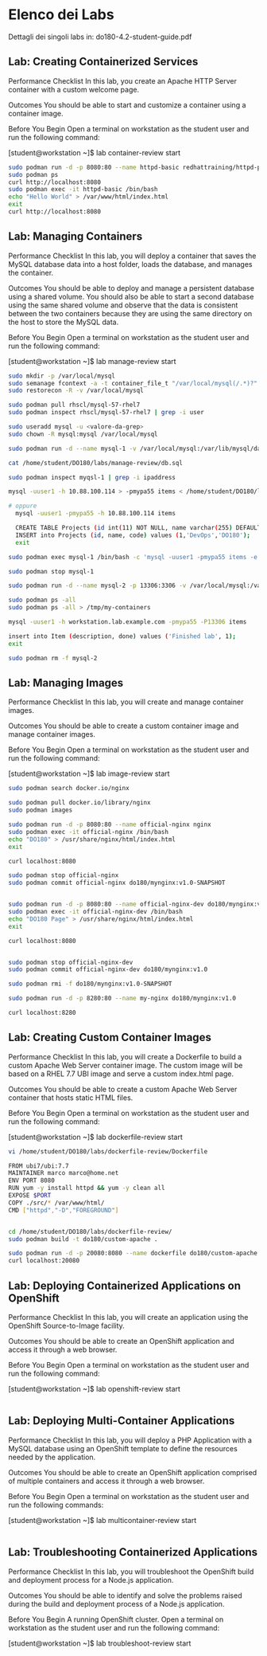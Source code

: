 # Elenco dei Labs

Dettagli dei singoli labs in: do180-4.2-student-guide.pdf

## Lab: Creating Containerized Services

Performance Checklist
In this lab, you create an Apache HTTP Server container with a custom welcome page.

Outcomes
You should be able to start and customize a container using a container image.

Before You Begin
Open a terminal on workstation as the student user and run the following command:

[student@workstation ~]$ lab container-review start

```bash
sudo podman run -d -p 8080:80 --name httpd-basic redhattraining/httpd-parent:2.4
sudo podman ps
curl http://localhost:8080
sudo podman exec -it httpd-basic /bin/bash
echo "Hello World" > /var/www/html/index.html
exit
curl http://localhost:8080
```

## Lab: Managing Containers

Performance Checklist
In this lab, you will deploy a container that saves the MySQL database data into a host folder,
loads the database, and manages the container.

Outcomes
You should be able to deploy and manage a persistent database using a shared volume. You
should also be able to start a second database using the same shared volume and observe
that the data is consistent between the two containers because they are using the same
directory on the host to store the MySQL data.

Before You Begin
Open a terminal on workstation as the student user and run the following command:

[student@workstation ~]$ lab manage-review start

```bash
sudo mkdir -p /var/local/mysql
sudo semanage fcontext -a -t container_file_t "/var/local/mysql(/.*)?"
sudo restorecon -R -v /var/local/mysql

sudo podman pull rhscl/mysql-57-rhel7
sudo podman inspect rhscl/mysql-57-rhel7 | grep -i user

sudo useradd mysql -u <valore-da-grep>
sudo chown -R mysql:mysql /var/local/mysql

sudo podman run -d --name mysql-1 -v /var/local/mysql:/var/lib/mysql/data -e MYSQL_USER=user1 -e MYSQL_PASSWORD=mypa55 -e MYSQL_DATABASE=items -e MYSQL_ROOT_PASSWORD=r00tpa55 rhscl/mysql-57-rhel7

cat /home/student/DO180/labs/manage-review/db.sql

sudo podman inspect myqsl-1 | grep -i ipaddress

mysql -uuser1 -h 10.88.100.114 > -pmypa55 items < /home/student/DO180/labs/manage-review/db.sql

# oppure
  mysql -uuser1 -pmypa55 -h 10.88.100.114 items

  CREATE TABLE Projects (id int(11) NOT NULL, name varchar(255) DEFAULT NULL, code varchar(255) DEFAULT NULL, PRIMARY KEY (id));
  INSERT into Projects (id, name, code) values (1,'DevOps','DO180');
  exit

sudo podman exec mysql-1 /bin/bash -c 'mysql -uuser1 -pmypa55 items -e "select * from Projects;"'

sudo podman stop mysql-1

sudo podman run -d --name mysql-2 -p 13306:3306 -v /var/local/mysql:/var/lib/mysql/data -e MYSQL_USER=user1 -e MYSQL_PASSWORD=mypa55 -e MYSQL_DATABASE=items -e MYSQL_ROOT_PASSWORD=r00tpa55 rhscl/mysql-57-rhel7

sudo podman ps -all
sudo podman ps -all > /tmp/my-containers

mysql -uuser1 -h workstation.lab.example.com -pmypa55 -P13306 items

insert into Item (description, done) values ('Finished lab', 1);
exit

sudo podman rm -f mysql-2
```


## Lab: Managing Images

Performance Checklist
In this lab, you will create and manage container images.

Outcomes
You should be able to create a custom container image and manage container images.

Before You Begin
Open a terminal on workstation as the student user and run the following command:

[student@workstation ~]$ lab image-review start

```bash
sudo podman search docker.io/nginx

sudo podman pull docker.io/library/nginx
sudo podman images

sudo podman run -d -p 8080:80 --name official-nginx nginx 
sudo podman exec -it official-nginx /bin/bash
echo "DO180" > /usr/share/nginx/html/index.html
exit

curl localhost:8080

sudo podman stop official-nginx
sudo podman commit official-nginx do180/mynginx:v1.0-SNAPSHOT


sudo podman run -d -p 8080:80 --name official-nginx-dev do180/mynginx:v1.0-SNAPSHOT 
sudo podman exec -it official-nginx-dev /bin/bash
echo "DO180 Page" > /usr/share/nginx/html/index.html
exit

curl localhost:8080


sudo podman stop official-nginx-dev
sudo podman commit official-nginx-dev do180/mynginx:v1.0

sudo podman rmi -f do180/mynginx:v1.0-SNAPSHOT

sudo podman run -d -p 8280:80 --name my-nginx do180/mynginx:v1.0

curl localhost:8280
```

## Lab: Creating Custom Container Images

Performance Checklist
In this lab, you will create a Dockerfile to build a custom Apache Web Server container image.
The custom image will be based on a RHEL 7.7 UBI image and serve a custom index.html
page.

Outcomes
You should be able to create a custom Apache Web Server container that hosts static HTML
files.

Before You Begin
Open a terminal on workstation as the student user and run the following command:

[student@workstation ~]$ lab dockerfile-review start

```bash
vi /home/student/DO180/labs/dockerfile-review/Dockerfile

FROM ubi7/ubi:7.7
MAINTAINER marco marco@home.net
ENV PORT 8080
RUN yum -y install httpd && yum -y clean all
EXPOSE $PORT
COPY ./src/* /var/www/html/
CMD ["httpd","-D","FOREGROUND"]


cd /home/student/DO180/labs/dockerfile-review/
sudo podman build -t do180/custom-apache .

sudo podman run -d -p 20080:8080 --name dockerfile do180/custom-apache
curl localhost:20080

```


## Lab: Deploying Containerized Applications on OpenShift

Performance Checklist
In this lab, you will create an application using the OpenShift Source-to-Image facility.

Outcomes
You should be able to create an OpenShift application and access it through a web browser.

Before You Begin
Open a terminal on workstation as the student user and run the following command:

[student@workstation ~]$ lab openshift-review start

```bash
```


## Lab: Deploying Multi-Container Applications

Performance Checklist
In this lab, you will deploy a PHP Application with a MySQL database using an OpenShift
template to define the resources needed by the application.

Outcomes
You should be able to create an OpenShift application comprised of multiple containers and
access it through a web browser.

Before You Begin
Open a terminal on workstation as the student user and run the following commands:

[student@workstation ~]$ lab multicontainer-review start

```bash
```


## Lab: Troubleshooting Containerized Applications

Performance Checklist
In this lab, you will troubleshoot the OpenShift build and deployment process for a Node.js
application.

Outcomes
You should be able to identify and solve the problems raised during the build and
deployment process of a Node.js application.

Before You Begin
A running OpenShift cluster.
Open a terminal on workstation as the student user and run the following command:

[student@workstation ~]$ lab troubleshoot-review start

```bash
```

